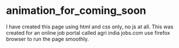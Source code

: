 # animation_for_coming_soon
I have created this page using html and css only, no js at all. This was created for an online job portal called agri india jobs.com
use firefox browser to run the page smoothly.
